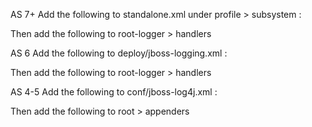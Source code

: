AS 7+
Add the following to standalone.xml under profile > subsystem :

<handler class="com.quakearts.webapp.logging.javautillogger.WebLogHandler" name="WEB">
  <error-manager>
     <only-once/>
  </error-manager>
  <level name="FINEST"/>
</handler>

Then add the following to root-logger > handlers
<handler-ref name="WEB"/> 

AS 6
Add the following to deploy/jboss-logging.xml :

<handler class="com.quakearts.webapp.logging.javautillogger.WebLogHandler" name="WEB">
  <error-manager>
     <only-once/>
  </error-manager>
  <level name="FINEST"/>
</handler>

Then add the following to root-logger > handlers
<handler-ref name="WEB"/>  

AS 4-5
Add the following to conf/jboss-log4j.xml :

<appender name="WEB" class="com.quakearts.webapp.logging.log4j.WebLogAppender">
</appender>

Then add the following to root > appenders
 <appender-ref ref="WEB"/>